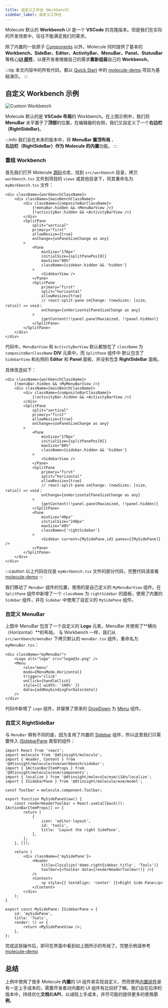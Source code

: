 ```yaml
---
title: 自定义工作台（Workbench）
sidebar_label: 自定义工作台
---
```


Molecule 默认的 **Workbench** UI 是一个 **VSCode** 的克隆版本。但是我们在实际的开发场景中，往往不能满足我们的需求。

除了内置的一些原子 [Components](../api/namespaces/molecule.component) 以外，Molecule 同时提供了基本的 **Workbench、SideBar、Editor、ActivityBar、MenuBar、Panel、StatusBar** 等核心[**UI 部件**](./../guides/extend-workbench.md)，以便开发者根据自己的需求**重新组装**自己的 **Workbench**。

:::tip
本文内容中的所有代码，都以 [Quick Start](../quick-start) 中的 [molecule-demo](https://github.com/DTStack/molecule-examples/tree/main/packages/molecule-demo) 项目为基础演示。
:::

## 自定义 Workbench 示例

![Custom Workbench](/img/advanced/custom-workbench.png)

Molecule 默认的是 **VSCode 布局**的 Workbench。在上图示例中，我们将 **MenuBar** 水平置于了**顶部**的位置，在编辑器的右侧，我们又自定义了一个**右边栏（RightSideBar)**。

:::info
我们会在未来的版本中，将 **MenuBar 置顶布局** 、**右边栏（RightSideBar）**作为 Molecule 的**内置**功能。
:::

### 重组 Workbench

首先我们打开 Molecule [源码](https://github.com/DTStack/molecule)仓库，找到 `src/workbench` 目录，拷贝 `workbench.tsx` 文件到项目的 `views` 或其他目录下，将其重命名为 `myWorkbench.tsx` 文件：

```tsx
<div className={workbenchClassName}>
    <div className={mainBenchClassName}>
        <div className={compositeBarClassName}>
            {!menuBar.hidden && <MenuBarView />}
            {!activityBar.hidden && <ActivityBarView />}
        </div>
        <SplitPane
            split="vertical"
            primary="first"
            allowResize={true}
            onChange={onPaneSizeChange as any}
        >
            <Pane
                minSize="170px"
                initialSize={splitPanePos[0]}
                maxSize="80%"
                className={sidebar.hidden && 'hidden'}
            >
                <SidebarView />
            </Pane>
            <SplitPane
                primary="first"
                split="horizontal"
                allowResize={true}
                // react-split-pane onChange: (newSizes: [size, ratio]) => void；
                onChange={onHorizontalPaneSizeChange as any}
            >
                {getContent(!!panel.panelMaximized, !!panel.hidden)}
            </SplitPane>
        </SplitPane>
    </div>
</div>
```

代码中，`MenuBarView` 和 `ActivityBarView` 默认都放在了 `className` 为 `compositeBarClassName` **DIV** 元素中，而 `SplitPane` 组件中
默认包含了 `SidebarView` 和右侧的 **Editor** 和 **Panel** 面板，并没有包含 **RightSideBar** 面板。

具体改造如下：

```tsx title="/src/views/myWorkbench.tsx"
<div className={workbenchClassName}>
    {!menuBar.hidden && <MyMenuBarView />}
    <div className={mainBenchClassName}>
        <div className={compositeBarClassName}>
            {!activityBar.hidden && <ActivityBarView />}
        </div>
        <SplitPane
            split="vertical"
            primary="first"
            allowResize={true}
            onChange={onPaneSizeChange as any}
        >
            <Pane
                minSize="170px"
                initialSize={splitPanePos[0]}
                maxSize="80%"
                className={sidebar.hidden && 'hidden'}
            >
                <SidebarView />
            </Pane>
            <SplitPane
                primary="first"
                split="horizontal"
                allowResize={true}
                // react-split-pane onChange: (newSizes: [size, ratio]) => void；
                onChange={onHorizontalPaneSizeChange as any}
            >
                {getContent(!!panel.panelMaximized, !!panel.hidden)}
            </SplitPane>
            <Pane
                minSize="40px"
                initialSize="240px"
                maxSize="40%"
                className={'rightSidebar'}
            >
                <Sidebar current={MySidePane.id} panes={[MySidePane]} />
            </Pane>
        </SplitPane>
    </div>
</div>
```

:::caution
以上代码仅仅是 `myWorkbench.tsx` 文件的部分代码，完整代码请查看 [molecule-demo](https://github.com/DTStack/molecule-examples/tree/main/packages/molecule-demo/src/views/myWorkbench.tsx)
:::

我们移动了 `MenuBar` 组件的位置，使用的是自己定义的 `MyMenuBarView` 组件。在 `SplitPane` 组件中新增了一个
`className` 为 `rightSidebar` 的面板，使用了内置的 `Sidebar` 组件，并在 `Sidebar` 中使用了自定义的 `MySidePane` 组件。

### 自定义 MenuBar

上图中 MenuBar 包含了一个自定义的 **Logo** 元素，MenuBar 并使用了**横向（Horizontal）**的布局。 与 Workbench 一样，我们从 `src/workbench/menuBar` 下拷贝默认的 `menuBar.tsx` 组件，重命名为 `myMenuBar.tsx`：

```tsx title="/src/views/myMenuBar/index.tsx"
<div className="myMenuBar">
    <Logo alt="logo" src="logo@3x.png" />
    <Menu
        role="menu"
        mode={MenuMode.Horizontal}
        trigger="click"
        onClick={handleClick}
        style={{ width: '100%' }}
        data={addKeybindingForData(data)}
    />
</div>
```

代码中新增了 `Logo` 组件，并替换了原来的 [DropDown](../api/namespaces/molecule.component#dropdown) 为 [Menu](../api/namespaces/molecule.component#menu) 组件。

### 自定义 RightSideBar

与 `MenuBar` 稍有不同的是，因为复用了内置的 [Sidebar](../api/namespaces/molecule#sidebar-1) 组件，所以这里我们只需要传入 [ISidebarPane](../api/interfaces/molecule.model.ISidebarPane) 类型的组件：

```tsx title="/src/views/mySidePane.tsx"
import React from 'react';
import molecule from '@dtinsight/molecule';
import { Header, Content } from '@dtinsight/molecule/esm/workbench/sidebar';
import { IActionBarItemProps } from '@dtinsight/molecule/esm/components';
import { localize } from '@dtinsight/molecule/esm/i18n/localize';
import { ISidebarPane } from '@dtinsight/molecule/esm/model';

const Toolbar = molecule.component.Toolbar;

export function MySidePaneView() {
    const renderHeaderToolbar = React.useCallback((): IActionBarItemProps[] => {
        return [
            {
                icon: 'editor-layout',
                id: 'tools',
                title: 'Layout the right SidePane',
            },
        ];
    }, []);

    return (
        <div className={'mySidePane'}>
            <Header
                title={localize('demo.rightSidebar.title', 'Tools')}
                toolbar={<Toolbar data={renderHeaderToolbar()} />}
            />
            <Content>
                <p style={{ textAlign: 'center' }}>Right Side Pane</p>
            </Content>
        </div>
    );
}

export const MySidePane: ISidebarPane = {
    id: 'mySidePane',
    title: 'Tools',
    render: () => {
        return <MySidePaneView />;
    },
};
```

完成这些操作后，即可在界面中看到如上图所示的布局了。完整示例请参考 [molecule-demo](https://github.com/DTStack/molecule-examples/tree/main/packages/molecule-demo)

## 总结

上例中使用了很多 Molecule **内置**的 UI 组件来实现自定义，然而使用[内置组件](../api/namespaces/molecule.component)是有一定上手成本的，需要开发者对内置的 UI 组件有比较好了解。我们会在后序的版本中，持续优化**文档**和**API**，以减轻上手成本，并尽可能的提供更多的使用**示例**。

